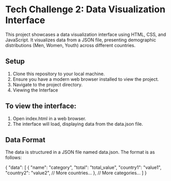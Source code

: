 # Tech Challenge 2: Data Visualization Interface

This project showcases a data visualization interface using HTML, CSS, and JavaScript. It visualizes data from a JSON file, presenting demographic distributions (Men, Women, Youth) across different countries.

## Setup

1. Clone this repository to your local machine.
2. Ensure you have a modern web browser installed to view the project.
3. Navigate to the project directory.
4. Viewing the Interface

## To view the interface:

1. Open index.html in a web browser.
2. The interface will load, displaying data from the data.json file.

## Data Format

The data is structured in a JSON file named data.json. The format is as follows:

{
"data": [
{
"name": "category",
"total": "total_value",
"country1": "value1",
"country2": "value2",
// More countries...
},
// More categories...
]
}
